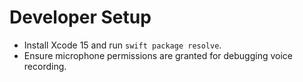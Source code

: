 # Developer Setup

- Install Xcode 15 and run `swift package resolve`.
- Ensure microphone permissions are granted for debugging voice recording.
